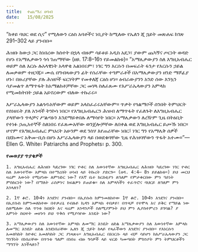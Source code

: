 ```yaml
---
title:  ተጨማሪ ሀሳብ
date:   15/08/2025
---
```


“ከቀይ ባህር ወደ ሲና” የሚለውን ርዕስ አባቶችና ነቢያት ከሚለው የኤለን ጂ ኋይት መጽሐፍ ከገጽ 291–302 ላይ ያንብቡ።

ሕዝቡ ከውኃ ጋር ከነበረው ክስተት በኋላ ብዙም ሳይቆይ አዲስ አደጋ፣ ያውም ጨካኝና ጦርነት ወዳድ የሆኑ የአማሌቃውን ጎሳ ገጠማቸው (ዘፀ. 17:8–16ን የይመልከቱ)። “አማሌቃውያን ስለ እግዚአብሔር ወይም ስለ እርሱ ሉአላዊነት አላዋቂ አልነበሩም፣ ነገር ግን እርሱን በመፍራት ፋንታ የእርሱን ኃይል ለመቃወም ተዘጋጁ። ሙሴ በግብጻውያን ፊት የሰራቸው ተዓምራቶች በአማሌቃውያን ዘንድ ማሾፊያ ሆኑ፣ በዙሪያቸው ያሉ ሕዝቦች ፍርሃትም የመቀለጃ ርዕስ ሆነ። ዕብራውያንን አንድ ሰው እንኳን ሳያመልጥ ለማጥፋት ከአማልክቶቻቸው ጋር መሃላ ስለፈጸሙ የእሥራኤላውያን አምላክ የሚመክትበት ኃይል አይኖረውም ብለው ተኩራሩ።

እሥራኤላውያን አልጎዱአቸውም ወይም አላስፈራሩአቸውም። ጥቃት የጎልማሶች ሰንበት ትምህርት የሰነዘሩት ያለ አንዳች ትንኮሳ ነበር። የእግዚአብሔርን ሕዝብ ለማጥፋት የፈለጉት ለእግዚአብሔር ያላቸውን ጥላቻና ሥልጣኑን እንደማይቀበሉ ለማሳየት ነበር። አማሌቃውን ለረዥም ጊዜ በትዕቢት የተነፉ ኃጢአተኞች ስለነበሩ የፈጸሙአቸው ወንጀሎቻቸው ለበቀል ወደ እግዚአብሔር ይጮኹ ነበር። ሆኖም የእግዚአብሔር ምህረት አሁንም ወደ ንስሃ እየጠራቸው ነበር፤ ነገር ግን የአማሌቅ ሰዎች በደከሙና አቅመ-ቢስ በሆኑ እሥራኤላውያን ላይ በወደቁባቸው ጊዜ የሕዝባቸውን ጥፋት አተሙ።”—Ellen G. White፣ Patriarchs and Prophets፣ p. 300.

**የመወያያ ጥያቄዎች**

`1. እግዚአብሔር ለሕዝቡ ካደረገው ነገር ዮቶር ስለ እውነተኛው እግዚአብሔር ለሕዝቡ ካደረገው ነገር ዮቶር ስለ እውነተኛው አምላክ በተማረበት ሀሳብ ላይ ትኩረት ያድርጉ። (ዘዳ. 4:4– 8ን ይይልከቱ።) ይህ መርህ ዛሬም እውነት የሚሆነው ለምንድር ነው? የእኛ ቤተ ክርስቲያን ለዓለም የምታቀርበው ምን ዓይነት ምስክርነት ነው? በማለት ራስዎንና ክፍልዎን ይጠይቁ። ስለ አምላካችን ተፈጥሮና ባህርይ ለዓለም ምን እንላለን?`

`2. 1ኛ ቆሮ. 10፡4ን እንደገና ያንብቡ። በኢየሱስ ከምንመለከተው 1ኛ ቆሮ. 10፡4ን እንደገና ያንብቡ። በኢየሱስ ከምንመለከተው በተቃራኒ የብሉይ ኪዳን አምላክ ተበቃይ፣ በጥላቻ የተሞላ እና ይቅር የማይል ነው ስለሚለው ስለ ጥንቱ ክህደት እና ዛሬም አንዳንዶች ስለሚያምኑት ይህ ምን ሊያስተምረን ይገባል? ያ እምነት ስህተት መሆኑን ይህ ጥቅስ የሚያሳየው እንዴት ነው?`

`3. አማሌቃውያን ስለ እውነተኛው አምላክ ለመማር እንዴት ዕድል አማሌቃውያን ስለ እውነተኛው አምላክ ለመማር እንዴት ዕድል እንደነበራቸው ኤለን ጂ ኋይት ከላይ የጻፈችውን እንደገና ያንብቡ። የእነርሱን አመለካከት ከዮቶር አመለካከት ጋር ያነጻጽሩ። እግዚአብሔር በእነርሱ ላይ ብቻ ሳይሆን ከእሥራኤላውያን ጋር ግንኙነት በነበራቸው በጥንቱ ዓለም በነበሩ ብዙ ጎሳዎች ላይ ፍርድ ካመጣበት ምክንያት ምን ትምህርቶችን ማግኘት እንችላለን?`